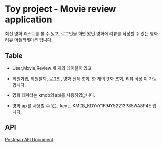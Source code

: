 # Toy project - Movie review application

최신 영화 리스트를 볼 수 있고, 로그인을 하면 봤던 영화에 리뷰를 작성할 수 있는 영화 리뷰 어플리케이션 입니다.

## Table

- User,Movie,Review 세 개의 테이블이 있고 

- 회원가입, 회원탈퇴, 로그인, 영화 전체 조회, 한 개의 영화 조회, 리뷰 작성 이 가능합니다.

- 영화 데이터는 kmdb의 api를 사용하였습니다.

- 영화 api를 사용할 수 있는 key는 KMDB_KDY=Y1F9JY52213P85WA8P4E 입니다.

## API

[Postman API Document](https://documenter.getpostman.com/view/17998262/UyrADwPE#7c26b835-eb3f-4c29-a268-6db5ec95cc40)
